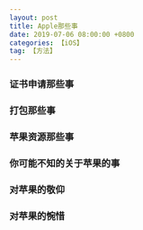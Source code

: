 ```yaml
---
layout: post
title: Apple那些事
date: 2019-07-06 08:00:00 +0800
categories: 【iOS】
tag: 【方法】
---
```



### 证书申请那些事


### 打包那些事


### 苹果资源那些事


### 你可能不知的关于苹果的事


### 对苹果的敬仰


### 对苹果的惋惜



